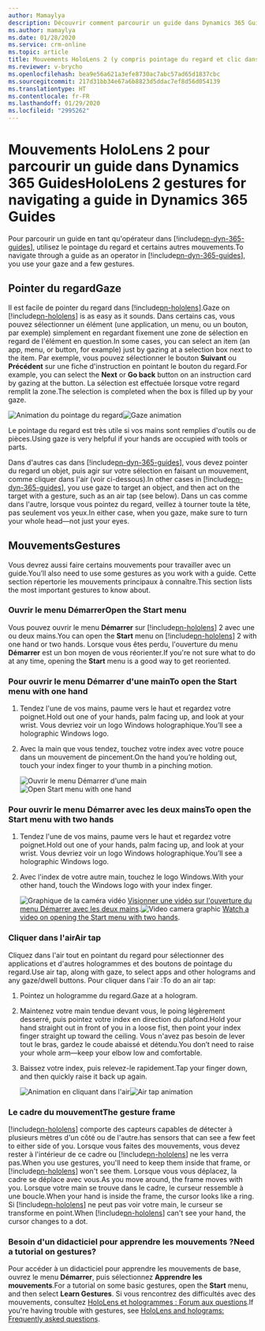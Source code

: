 ```yaml
---
author: Mamaylya
description: Découvrir comment parcourir un guide dans Dynamics 365 Guides en pointant du regard et en cliquant dans l'air
ms.author: mamaylya
ms.date: 01/28/2020
ms.service: crm-online
ms.topic: article
title: Mouvements HoloLens 2 (y compris pointage du regard et clic dans l'air) pour parcourir un guide dans Dynamics 365 Guides
ms.reviewer: v-brycho
ms.openlocfilehash: bea9e56a621a3efe8730ac7abc57ad65d1837cbc
ms.sourcegitcommit: 217d31bb34e67a6b8823d5ddac7ef8d56d054139
ms.translationtype: HT
ms.contentlocale: fr-FR
ms.lasthandoff: 01/29/2020
ms.locfileid: "2995262"
---
```

# <a name="hololens-2-gestures-for-navigating-a-guide-in-dynamics-365-guides"></a><span data-ttu-id="0d37c-103">Mouvements HoloLens 2 pour parcourir un guide dans Dynamics 365 Guides</span><span class="sxs-lookup"><span data-stu-id="0d37c-103">HoloLens 2 gestures for navigating a guide in Dynamics 365 Guides</span></span>

<span data-ttu-id="0d37c-104">Pour parcourir un guide en tant qu'opérateur dans [!include[pn-dyn-365-guides](../includes/pn-dyn-365-guides.md)], utilisez le pointage du regard et certains autres mouvements.</span><span class="sxs-lookup"><span data-stu-id="0d37c-104">To navigate through a guide as an operator in [!include[pn-dyn-365-guides](../includes/pn-dyn-365-guides.md)], you use your gaze and a few gestures.</span></span>

## <a name="gaze"></a><span data-ttu-id="0d37c-105">Pointer du regard</span><span class="sxs-lookup"><span data-stu-id="0d37c-105">Gaze</span></span>

<span data-ttu-id="0d37c-106">Il est facile de pointer du regard dans [!include[pn-hololens](../includes/pn-hololens.md)].</span><span class="sxs-lookup"><span data-stu-id="0d37c-106">Gaze on [!include[pn-hololens](../includes/pn-hololens.md)] is as easy as it sounds.</span></span> <span data-ttu-id="0d37c-107">Dans certains cas, vous pouvez sélectionner un élément (une application, un menu, ou un bouton, par exemple) simplement en regardant fixement une zone de sélection en regard de l'élément en question.</span><span class="sxs-lookup"><span data-stu-id="0d37c-107">In some cases, you can select an item (an app, menu, or button, for example) just by gazing at a selection box next to the item.</span></span> <span data-ttu-id="0d37c-108">Par exemple, vous pouvez sélectionner le bouton **Suivant** ou **Précédent** sur une fiche d'instruction en pointant le bouton du regard.</span><span class="sxs-lookup"><span data-stu-id="0d37c-108">For example, you can select the **Next** or **Go back** button on an instruction card by gazing at the button.</span></span> <span data-ttu-id="0d37c-109">La sélection est effectuée lorsque votre regard remplit la zone.</span><span class="sxs-lookup"><span data-stu-id="0d37c-109">The selection is completed when the box is filled up by your gaze.</span></span> 

<span data-ttu-id="0d37c-110">![Animation du pointage du regard](media/gaze-animation.gif "Animation pointage du regard")</span><span class="sxs-lookup"><span data-stu-id="0d37c-110">![Gaze animation](media/gaze-animation.gif "Gaze animation")</span></span>     
 
<span data-ttu-id="0d37c-111">Le pointage du regard est très utile si vos mains sont remplies d'outils ou de pièces.</span><span class="sxs-lookup"><span data-stu-id="0d37c-111">Using gaze is very helpful if your hands are occupied with tools or parts.</span></span> 

<span data-ttu-id="0d37c-112">Dans d'autres cas dans [!include[pn-dyn-365-guides](../includes/pn-dyn-365-guides.md)], vous devez pointer du regard un objet, puis agir sur votre sélection en faisant un mouvement, comme cliquer dans l'air (voir ci-dessous).</span><span class="sxs-lookup"><span data-stu-id="0d37c-112">In other cases in [!include[pn-dyn-365-guides](../includes/pn-dyn-365-guides.md)], you use gaze to target an object, and then act on the target with a gesture, such as an air tap (see below).</span></span> <span data-ttu-id="0d37c-113">Dans un cas comme dans l'autre, lorsque vous pointez du regard, veillez à tourner toute la tête, pas seulement vos yeux.</span><span class="sxs-lookup"><span data-stu-id="0d37c-113">In either case, when you gaze, make sure to turn your whole head—not just your eyes.</span></span>

## <a name="gestures"></a><span data-ttu-id="0d37c-114">Mouvements</span><span class="sxs-lookup"><span data-stu-id="0d37c-114">Gestures</span></span>

<span data-ttu-id="0d37c-115">Vous devrez aussi faire certains mouvements pour travailler avec un guide.</span><span class="sxs-lookup"><span data-stu-id="0d37c-115">You’ll also need to use some gestures as you work with a guide.</span></span> <span data-ttu-id="0d37c-116">Cette section répertorie les mouvements principaux à connaître.</span><span class="sxs-lookup"><span data-stu-id="0d37c-116">This section lists the most important gestures to know about.</span></span>

### <a name="open-the-start-menu"></a><span data-ttu-id="0d37c-117">Ouvrir le menu Démarrer</span><span class="sxs-lookup"><span data-stu-id="0d37c-117">Open the Start menu</span></span>

<span data-ttu-id="0d37c-118">Vous pouvez ouvrir le menu **Démarrer** sur [!include[pn-hololens](../includes/pn-hololens.md)] 2 avec une ou deux mains.</span><span class="sxs-lookup"><span data-stu-id="0d37c-118">You can open the **Start** menu on [!include[pn-hololens](../includes/pn-hololens.md)] 2 with one hand or two hands.</span></span> <span data-ttu-id="0d37c-119">Lorsque vous êtes perdu, l'ouverture du menu **Démarrer** est un bon moyen de vous réorienter.</span><span class="sxs-lookup"><span data-stu-id="0d37c-119">If you're not sure what to do at any time, opening the **Start** menu is a good way to get reoriented.</span></span>

### <a name="to-open-the-start-menu-with-one-hand"></a><span data-ttu-id="0d37c-120">Pour ouvrir le menu Démarrer d'une main</span><span class="sxs-lookup"><span data-stu-id="0d37c-120">To open the Start menu with one hand</span></span>

1.  <span data-ttu-id="0d37c-121">Tendez l'une de vos mains, paume vers le haut et regardez votre poignet.</span><span class="sxs-lookup"><span data-stu-id="0d37c-121">Hold out one of your hands, palm facing up, and look at your wrist.</span></span> <span data-ttu-id="0d37c-122">Vous devriez voir un logo Windows holographique.</span><span class="sxs-lookup"><span data-stu-id="0d37c-122">You’ll see a holographic Windows logo.</span></span>

2.  <span data-ttu-id="0d37c-123">Avec la main que vous tendez, touchez votre index avec votre pouce dans un mouvement de pincement.</span><span class="sxs-lookup"><span data-stu-id="0d37c-123">On the hand you’re holding out, touch your index finger to your thumb in a pinching motion.</span></span>
 
    <span data-ttu-id="0d37c-124">![Ouvrir le menu Démarrer d'une main](media/open-start-menu-one-hand.png "Ouvrir le menu Démarrer d'une main")</span><span class="sxs-lookup"><span data-stu-id="0d37c-124">![Open Start menu with one hand](media/open-start-menu-one-hand.png "Open Start menu with one hand")</span></span>

### <a name="to-open-the-start-menu-with-two-hands"></a><span data-ttu-id="0d37c-125">Pour ouvrir le menu Démarrer avec les deux mains</span><span class="sxs-lookup"><span data-stu-id="0d37c-125">To open the Start menu with two hands</span></span>

1.  <span data-ttu-id="0d37c-126">Tendez l'une de vos mains, paume vers le haut et regardez votre poignet.</span><span class="sxs-lookup"><span data-stu-id="0d37c-126">Hold out one of your hands, palm facing up, and look at your wrist.</span></span> <span data-ttu-id="0d37c-127">Vous devriez voir un logo Windows holographique.</span><span class="sxs-lookup"><span data-stu-id="0d37c-127">You’ll see a holographic Windows logo.</span></span>

2.  <span data-ttu-id="0d37c-128">Avec l'index de votre autre main, touchez le logo Windows.</span><span class="sxs-lookup"><span data-stu-id="0d37c-128">With your other hand, touch the Windows logo with your index finger.</span></span>

     <span data-ttu-id="0d37c-129">![Graphique de la caméra vidéo](media/video-camera.PNG) [Visionner une vidéo sur l'ouverture du menu Démarrer avec les deux mains](https://www.microsoft.com/en-us/videoplayer/embed/RE3Wxng).</span><span class="sxs-lookup"><span data-stu-id="0d37c-129">![Video camera graphic](media/video-camera.PNG) [Watch a video on opening the Start menu with two hands](https://www.microsoft.com/en-us/videoplayer/embed/RE3Wxng).</span></span>
 
### <a name="air-tap"></a><span data-ttu-id="0d37c-130">Cliquer dans l'air</span><span class="sxs-lookup"><span data-stu-id="0d37c-130">Air tap</span></span>

<span data-ttu-id="0d37c-131">Cliquez dans l'air tout en pointant du regard pour sélectionner des applications et d'autres hologrammes et des boutons de pointage du regard.</span><span class="sxs-lookup"><span data-stu-id="0d37c-131">Use air tap, along with gaze, to select apps and other holograms and any gaze/dwell buttons.</span></span> <span data-ttu-id="0d37c-132">Pour cliquer dans l'air :</span><span class="sxs-lookup"><span data-stu-id="0d37c-132">To do an air tap:</span></span>

1.  <span data-ttu-id="0d37c-133">Pointez un hologramme du regard.</span><span class="sxs-lookup"><span data-stu-id="0d37c-133">Gaze at a hologram.</span></span>

2.  <span data-ttu-id="0d37c-134">Maintenez votre main tendue devant vous, le poing légèrement desserré, puis pointez votre index en direction du plafond.</span><span class="sxs-lookup"><span data-stu-id="0d37c-134">Hold your hand straight out in front of you in a loose fist, then point your index finger straight up toward the ceiling.</span></span> <span data-ttu-id="0d37c-135">Vous n'avez pas besoin de lever tout le bras, gardez le coude abaissé et détendu.</span><span class="sxs-lookup"><span data-stu-id="0d37c-135">You don’t need to raise your whole arm—keep your elbow low and comfortable.</span></span>

3.  <span data-ttu-id="0d37c-136">Baissez votre index, puis relevez-le rapidement.</span><span class="sxs-lookup"><span data-stu-id="0d37c-136">Tap your finger down, and then quickly raise it back up again.</span></span>

     <span data-ttu-id="0d37c-137">![Animation en cliquant dans l'air](media/air-tap-animation.gif "Animation en cliquant dans l'air")</span><span class="sxs-lookup"><span data-stu-id="0d37c-137">![Air tap animation](media/air-tap-animation.gif "Air tap animation")</span></span>
 
### <a name="the-gesture-frame"></a><span data-ttu-id="0d37c-138">Le cadre du mouvement</span><span class="sxs-lookup"><span data-stu-id="0d37c-138">The gesture frame</span></span>

[!include[pn-hololens](../includes/pn-hololens.md)] <span data-ttu-id="0d37c-139">comporte des capteurs capables de détecter à plusieurs mètres d'un côté ou de l'autre.</span><span class="sxs-lookup"><span data-stu-id="0d37c-139">has sensors that can see a few feet to either side of you.</span></span> <span data-ttu-id="0d37c-140">Lorsque vous faites des mouvements, vous devez rester à l'intérieur de ce cadre ou [!include[pn-hololens](../includes/pn-hololens.md)] ne les verra pas.</span><span class="sxs-lookup"><span data-stu-id="0d37c-140">When you use gestures, you'll need to keep them inside that frame, or [!include[pn-hololens](../includes/pn-hololens.md)] won't see them.</span></span> <span data-ttu-id="0d37c-141">Lorsque vous vous déplacez, la cadre se déplace avec vous.</span><span class="sxs-lookup"><span data-stu-id="0d37c-141">As you move around, the frame moves with you.</span></span> <span data-ttu-id="0d37c-142">Lorsque votre main se trouve dans le cadre, le curseur ressemble à une boucle.</span><span class="sxs-lookup"><span data-stu-id="0d37c-142">When your hand is inside the frame, the cursor looks like a ring.</span></span> <span data-ttu-id="0d37c-143">Si [!include[pn-hololens](../includes/pn-hololens.md)] ne peut pas voir votre main, le curseur se transforme en point.</span><span class="sxs-lookup"><span data-stu-id="0d37c-143">When [!include[pn-hololens](../includes/pn-hololens.md)] can't see your hand, the cursor changes to a dot.</span></span>

### <a name="need-a-tutorial-on-gestures"></a><span data-ttu-id="0d37c-144">Besoin d'un didacticiel pour apprendre les mouvements ?</span><span class="sxs-lookup"><span data-stu-id="0d37c-144">Need a tutorial on gestures?</span></span>

<span data-ttu-id="0d37c-145">Pour accéder à un didacticiel pour apprendre les mouvements de base, ouvrez le menu **Démarrer**, puis sélectionnez **Apprendre les mouvements**.</span><span class="sxs-lookup"><span data-stu-id="0d37c-145">For a tutorial on some basic gestures, open the **Start** menu, and then select **Learn Gestures**.</span></span> <span data-ttu-id="0d37c-146">Si vous rencontrez des difficultés avec des mouvements, consultez [HoloLens et hologrammes : Forum aux questions](https://docs.microsoft.com/hololens/hololens-faq).</span><span class="sxs-lookup"><span data-stu-id="0d37c-146">If you're having trouble with gestures, see [HoloLens and holograms: Frequently asked questions](https://docs.microsoft.com/hololens/hololens-faq).</span></span>

